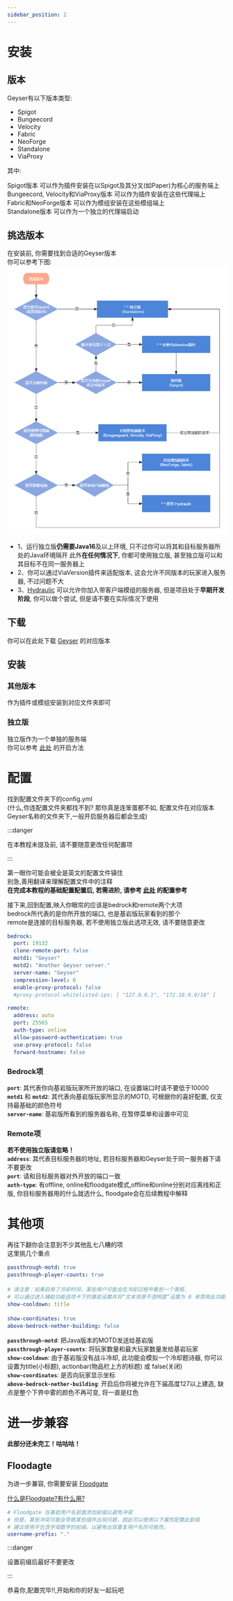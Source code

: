 ```yaml
---
sidebar_position: 2
---
```



# 安装

## 版本
Geyser有以下版本类型:  
* Spigot
* Bungeecord
* Velocity
* Fabric
* NeoForge
* Standalone
* ViaProxy  
  
其中:  
  
Spigot版本 可以作为插件安装在以Spigot及其分叉(如Paper)为核心的服务端上  
Bungeecord, Velocity和ViaProxy版本 可以作为插件安装在这些代理端上  
Fabric和NeoForge版本 可以作为模组安装在这些模组端上  
Standalone版本 可以作为一个独立的代理端启动  

## 挑选版本
在安装前, 你需要找到合适的Geyser版本  
你可以参考下图:  
![version](_image/VersionChoose.png)
  
  
* 1、运行独立版**仍需要Java16**及以上环境, 只不过你可以将其和目标服务器所处的Java环境隔开 此外**在任何情况下**, 你都可使用独立版, 甚至独立版可以和其目标不在同一服务器上 
* 2、你可以通过ViaVersion插件来适配版本, 这会允许不同版本的玩家进入服务器, 不过问题不大  
* 3、[Hydraulic](https://github.com/GeyserMC/Hydraulic) 可以允许你加入带客户端模组的服务器, 但是项目处于**早期开发阶段**, 你可以做个尝试, 但是请不要在实际情况下使用

## 下载

你可以在此处下载 [Geyser](https://geysermc.org/download#geyser) 的对应版本   

## 安装
### 其他版本
作为插件或模组安装到对应文件夹即可
### 独立版
独立版作为一个单独的服务端  
你可以参考 [此处](../../正式开服/开启服务端) 的开启方法  

# 配置

找到配置文件夹下的config.yml  
(什么,你连配置文件夹都找不到? 那你真是连笨蛋都不如, 配置文件在对应版本Geyser名称的文件夹下,一般开启服务器后都会生成)  

:::danger

在本教程未提及前, 请不要随意更改任何配置项

:::

第一眼你可能会被全是英文的配置文件镇住  
别急,善用翻译来理解配置文件中的注释  
**在完成本教程的基础配置配置后, 若需进阶, 请参考 [此处](https://docs.superiormc.cn/v/geyser-wiki/user-guide/li-jie-pei-zhi) 的配置参考**  

接下来,回到配置,映入你眼帘的应该是bedrock和remote两个大项  
bedrock所代表的是你所开放的端口, 也是基岩版玩家看到的那个  
remote是连接的目标服务器, 若不使用独立版此选项无效, 请不要随意更改   

```yaml
bedrock:
  port: 19132
  clone-remote-port: false
  motd1: "Geyser"
  motd2: "Another Geyser server."
  server-name: "Geyser"
  compression-level: 6
  enable-proxy-protocol: false
  #proxy-protocol-whitelisted-ips: [ "127.0.0.1", "172.18.0.0/16" ]

```
```yaml
remote:
  address: auto
  port: 25565
  auth-type: online
  allow-password-authentication: true
  use-proxy-protocol: false
  forward-hostname: false
```
### Bedrock项
**`port`**: 其代表你向基岩版玩家所开放的端口, 在设置端口时请不要低于10000  
**`motd1`** 和 **`motd2`**: 其代表向基岩版玩家所显示的MOTD, 可根据你的喜好配置, 仅支持最基础的颜色符号  
**`server-name`**: 基岩版所看到的服务器名称, 在暂停菜单和设置中可见

### Remote项
**若不使用独立版请忽略！**  
**`address`**: 其代表目标服务器的地址, 若目标服务器和Geyser处于同一服务器下请不要更改  
**`port`**: 请和目标服务器对外开放的端口一致  
**`auth-type`**: 有offline, online和floodgate模式,offline和online分别对应离线和正版, 你目标服务器用的什么就选什么, floodgate会在后续教程中解释
  
# 其他项
再往下翻你会注意到不少其他乱七八糟的项  
这里挑几个重点

```yaml
passthrough-motd: true
passthrough-player-counts: true

# 请注意：如果启用了冷却时间，某些用户可能会在冷却过程中看到一个黑框，
# 可以通过进入辅助功能选项卡下的基岩设置并将“文本背景不透明度”设置为 0 来禁用此功能
show-cooldown: title

show-coordinates: true
above-bedrock-nether-building: false
```

**`passthrough-motd`**: 把Java版本的MOTD发送给基岩版  
**`passthrough-player-counts`**: 将玩家数量和最大玩家数量发给基岩玩家  
**`show-cooldown`**: 由于基岩版没有战斗冷却, 此功能会模拟一个冷却题诗器, 你可以设置为title(小标题), actionbar(物品栏上方的标题) 或 false(关闭)  
**`show-coordinates`**: 是否向玩家显示坐标  
**`above-bedrock-nether-building`**: 开启后你将被允许在下届高度127以上建造, 缺点是整个下界中雾的颜色不再可变, 将一直是红色  
  
# 进一步兼容
**此部分还未完工！咕咕咕！**  
## Floodagte
为进一步兼容, 你需要安装 [Floodgate](https://geysermc.org/download#floodgate)

[什么是Floodgate?有什么用?](https://docs.superiormc.cn/v/geyser-wiki/floodgate-wiki/zhu-ye)

```yaml
# Floodgate 在基岩用户名前面添加前缀以避免冲突
# 但是，某些冲突可能会导致某些插件出现问题，因此可以使用以下属性配置此前缀
# 建议使用不包含字母数字的前缀，以避免出现重复用户名的可能性。
username-prefix: "."
```

:::danger

设置前缀后最好不要更改

:::


恭喜你,配置完毕!!,开始和你的好友一起玩吧